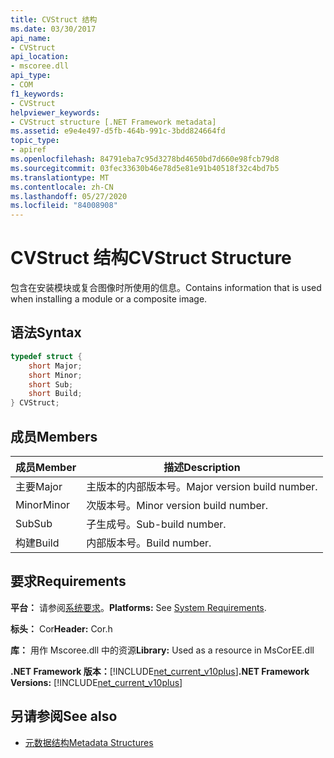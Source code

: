```yaml
---
title: CVStruct 结构
ms.date: 03/30/2017
api_name:
- CVStruct
api_location:
- mscoree.dll
api_type:
- COM
f1_keywords:
- CVStruct
helpviewer_keywords:
- CVStruct structure [.NET Framework metadata]
ms.assetid: e9e4e497-d5fb-464b-991c-3bdd824664fd
topic_type:
- apiref
ms.openlocfilehash: 84791eba7c95d3278bd4650bd7d660e98fcb79d8
ms.sourcegitcommit: 03fec33630b46e78d5e81e91b40518f32c4bd7b5
ms.translationtype: MT
ms.contentlocale: zh-CN
ms.lasthandoff: 05/27/2020
ms.locfileid: "84008908"
---
```

# <a name="cvstruct-structure"></a><span data-ttu-id="bb3bb-102">CVStruct 结构</span><span class="sxs-lookup"><span data-stu-id="bb3bb-102">CVStruct Structure</span></span>
<span data-ttu-id="bb3bb-103">包含在安装模块或复合图像时所使用的信息。</span><span class="sxs-lookup"><span data-stu-id="bb3bb-103">Contains information that is used when installing a module or a composite image.</span></span>  
  
## <a name="syntax"></a><span data-ttu-id="bb3bb-104">语法</span><span class="sxs-lookup"><span data-stu-id="bb3bb-104">Syntax</span></span>  
  
```cpp  
typedef struct {  
    short Major;  
    short Minor;  
    short Sub;  
    short Build;  
} CVStruct;  
```  
  
## <a name="members"></a><span data-ttu-id="bb3bb-105">成员</span><span class="sxs-lookup"><span data-stu-id="bb3bb-105">Members</span></span>  
  
|<span data-ttu-id="bb3bb-106">成员</span><span class="sxs-lookup"><span data-stu-id="bb3bb-106">Member</span></span>|<span data-ttu-id="bb3bb-107">描述</span><span class="sxs-lookup"><span data-stu-id="bb3bb-107">Description</span></span>|  
|------------|-----------------|  
|<span data-ttu-id="bb3bb-108">主要</span><span class="sxs-lookup"><span data-stu-id="bb3bb-108">Major</span></span>|<span data-ttu-id="bb3bb-109">主版本的内部版本号。</span><span class="sxs-lookup"><span data-stu-id="bb3bb-109">Major version build number.</span></span>|  
|<span data-ttu-id="bb3bb-110">Minor</span><span class="sxs-lookup"><span data-stu-id="bb3bb-110">Minor</span></span>|<span data-ttu-id="bb3bb-111">次版本号。</span><span class="sxs-lookup"><span data-stu-id="bb3bb-111">Minor version build number.</span></span>|  
|<span data-ttu-id="bb3bb-112">Sub</span><span class="sxs-lookup"><span data-stu-id="bb3bb-112">Sub</span></span>|<span data-ttu-id="bb3bb-113">子生成号。</span><span class="sxs-lookup"><span data-stu-id="bb3bb-113">Sub-build number.</span></span>|  
|<span data-ttu-id="bb3bb-114">构建</span><span class="sxs-lookup"><span data-stu-id="bb3bb-114">Build</span></span>|<span data-ttu-id="bb3bb-115">内部版本号。</span><span class="sxs-lookup"><span data-stu-id="bb3bb-115">Build number.</span></span>|  
  
## <a name="requirements"></a><span data-ttu-id="bb3bb-116">要求</span><span class="sxs-lookup"><span data-stu-id="bb3bb-116">Requirements</span></span>  
 <span data-ttu-id="bb3bb-117">**平台：** 请参阅[系统要求](../../get-started/system-requirements.md)。</span><span class="sxs-lookup"><span data-stu-id="bb3bb-117">**Platforms:** See [System Requirements](../../get-started/system-requirements.md).</span></span>  
  
 <span data-ttu-id="bb3bb-118">**标头：** Cor</span><span class="sxs-lookup"><span data-stu-id="bb3bb-118">**Header:** Cor.h</span></span>  
  
 <span data-ttu-id="bb3bb-119">**库：** 用作 Mscoree.dll 中的资源</span><span class="sxs-lookup"><span data-stu-id="bb3bb-119">**Library:** Used as a resource in MsCorEE.dll</span></span>  
  
 <span data-ttu-id="bb3bb-120">**.NET Framework 版本：**[!INCLUDE[net_current_v10plus](../../../../includes/net-current-v10plus-md.md)]</span><span class="sxs-lookup"><span data-stu-id="bb3bb-120">**.NET Framework Versions:** [!INCLUDE[net_current_v10plus](../../../../includes/net-current-v10plus-md.md)]</span></span>  
  
## <a name="see-also"></a><span data-ttu-id="bb3bb-121">另请参阅</span><span class="sxs-lookup"><span data-stu-id="bb3bb-121">See also</span></span>

- [<span data-ttu-id="bb3bb-122">元数据结构</span><span class="sxs-lookup"><span data-stu-id="bb3bb-122">Metadata Structures</span></span>](metadata-structures.md)
